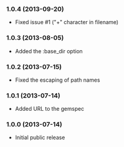 ### 1.0.4 (2013-09-20)

* Fixed issue #1 ("+" character in filename)

### 1.0.3 (2013-08-05)

* Added the :base_dir option

### 1.0.2 (2013-07-15)

* Fixed the escaping of path names

### 1.0.1 (2013-07-14)

* Added URL to the gemspec

### 1.0.0 (2013-07-14)

* Initial public release

